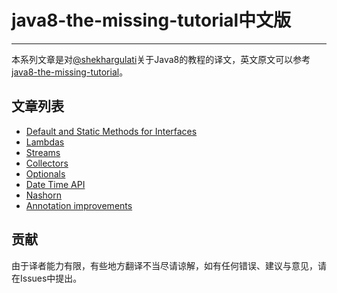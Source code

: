 # java8-the-missing-tutorial中文版

---

本系列文章是对[@shekhargulati](https://github.com/shekhargulati)关于Java8的教程的译文，英文原文可以参考[java8-the-missing-tutorial](https://github.com/shekhargulati/java8-the-missing-tutorial)。

## 文章列表

* [Default and Static Methods for Interfaces]()
* [Lambdas]()
* [Streams]()
* [Collectors]()
* [Optionals]()
* [Date Time API]()
* [Nashorn]()
* [Annotation improvements]()

## 贡献

由于译者能力有限，有些地方翻译不当尽请谅解，如有任何错误、建议与意见，请在Issues中提出。
